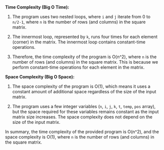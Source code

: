**Time Complexity (Big O Time):**

1. The program uses two nested loops, where `i` and `j` iterate from 0 to `n/2-1`, where `n` is the number of rows (and columns) in the square matrix.

2. The innermost loop, represented by `k`, runs four times for each element (corner) in the matrix. The innermost loop contains constant-time operations.

3. Therefore, the time complexity of the program is O(n^2), where `n` is the number of rows (and columns) in the square matrix. This is because we perform constant-time operations for each element in the matrix.

**Space Complexity (Big O Space):**

1. The space complexity of the program is O(1), which means it uses a constant amount of additional space regardless of the size of the input matrix.

2. The program uses a few integer variables (`n`, `i`, `j`, `k`, `t`, `temp`, `pos` array), but the space required for these variables remains constant as the input matrix size increases. The space complexity does not depend on the size of the input matrix.

In summary, the time complexity of the provided program is O(n^2), and the space complexity is O(1), where `n` is the number of rows (and columns) in the square matrix.
